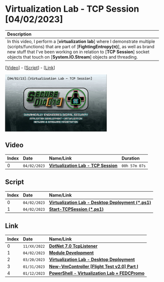 # Virtualization Lab - TCP Session [04/02/2023]

| Description |
|:------------|
| In this video, I perform a [**virtualization lab**] where I demonstrate multiple (scripts/functions) that are part of [**FightingEntropy(π)**], as well as brand new stuff that I've been working on in relation to [**TCP Session**] socket objects that touch on [**System.IO.Stream**] objects and threading. |

[[Video](#video)] - [[Script](#script)] - [[Link](#link)]

<img width="66%" src="https://github.com/mcc85s/FightingEntropy/blob/main/Video/20230402/thumbnail.jpg">

## Video

| Index | Date         | Name/Link                                                            | Duration      |
|:------|:-------------|:---------------------------------------------------------------------|:--------------|
| 0     | `04/02/2023` | **[Virtualization Lab - TCP Session](https://youtu.be/09c-fFbEQrU)** | `00h 57m 07s` |

## Script

| Index | Date         | Name/Link                                                                                                                                                                                 |
|:------|:-------------|:------------------------------------------------------------------------------------------------------------------------------------------------------------------------------------------|
| 0     | `04/02/2023` | **[Virtualization Lab - Desktop Deployment (*.ps1)](https://github.com/mcc85s/FightingEntropy/blob/main/Video/20230402/2023_0402-(Virtualization%20Lab%20-%20Desktop%20Deployment).ps1)** |
| 1     | `04/02/2023` | **[Start-TCPSession (*.ps1)](https://github.com/mcc85s/FightingEntropy/blob/main/Video/20230402/2023_0402-(Start-TCPSession).ps1)**                                                       |

## Link

| Index | Date         | Name/Link                                                                                                              |
|:------|:-------------|:-----------------------------------------------------------------------------------------------------------------------|
| 0     | `11/XX/2022` | **[DotNet 7.0 TcpListener](https://learn.microsoft.com/en-us/dotnet/api/system.net.sockets.tcplistener?view=net-7.0)** |
| 1     | `04/02/2023` | **[Module Development](https://youtu.be/yliQb2_yGqg)**                                                                 |
| 2     | `03/20/2023` | **[Virtualization Lab - Desktop Deployment](https://youtu.be/i2_fafoIx6I)**                                            |
| 3     | `01/31/2023` | **[New-VmController [Flight Test v2.0] Part I](https://youtu.be/nqTOmNIilxw)**                                         |
| 4     | `01/12/2023` | **[PowerShell - Virtualization Lab + FEDCPromo](https://youtu.be/9v7uJHF-cGQ)**                                        |
